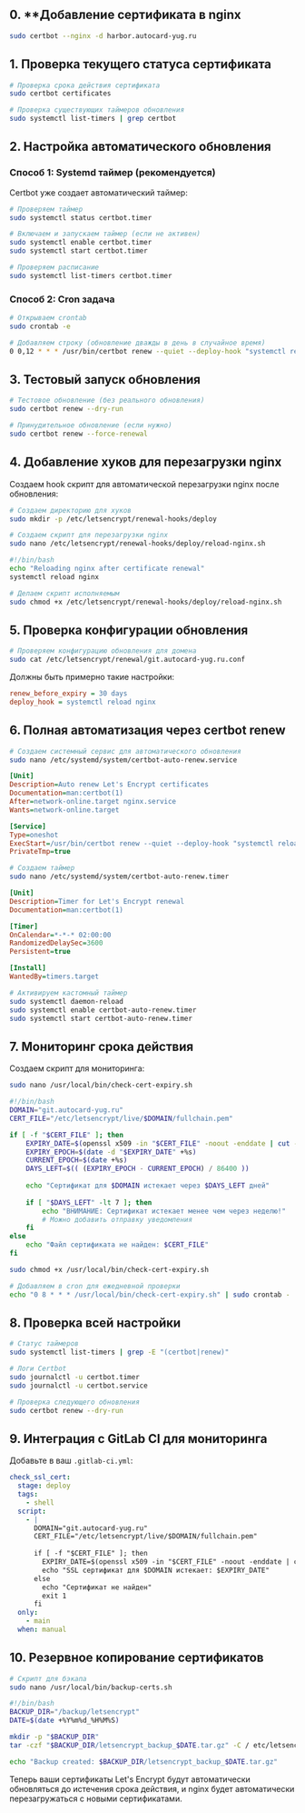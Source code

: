 
## 0. **Добавление сертификата в nginx
```bash
sudo certbot --nginx -d harbor.autocard-yug.ru
```

## 1. **Проверка текущего статуса сертификата**

```bash
# Проверка срока действия сертификата
sudo certbot certificates

# Проверка существующих таймеров обновления
sudo systemctl list-timers | grep certbot
```

## 2. **Настройка автоматического обновления**

### Способ 1: Systemd таймер (рекомендуется)
Certbot уже создает автоматический таймер:

```bash
# Проверяем таймер
sudo systemctl status certbot.timer

# Включаем и запускаем таймер (если не активен)
sudo systemctl enable certbot.timer
sudo systemctl start certbot.timer

# Проверяем расписание
sudo systemctl list-timers certbot.timer
```

### Способ 2: Cron задача
```bash
# Открываем crontab
sudo crontab -e

# Добавляем строку (обновление дважды в день в случайное время)
0 0,12 * * * /usr/bin/certbot renew --quiet --deploy-hook "systemctl reload nginx"
```

## 3. **Тестовый запуск обновления**

```bash
# Тестовое обновление (без реального обновления)
sudo certbot renew --dry-run

# Принудительное обновление (если нужно)
sudo certbot renew --force-renewal
```

## 4. **Добавление хуков для перезагрузки nginx**

Создаем hook скрипт для автоматической перезагрузки nginx после обновления:

```bash
# Создаем директорию для хуков
sudo mkdir -p /etc/letsencrypt/renewal-hooks/deploy

# Создаем скрипт для перезагрузки nginx
sudo nano /etc/letsencrypt/renewal-hooks/deploy/reload-nginx.sh
```

```bash
#!/bin/bash
echo "Reloading nginx after certificate renewal"
systemctl reload nginx
```

```bash
# Делаем скрипт исполняемым
sudo chmod +x /etc/letsencrypt/renewal-hooks/deploy/reload-nginx.sh
```

## 5. **Проверка конфигурации обновления**

```bash
# Проверяем конфигурацию обновления для домена
sudo cat /etc/letsencrypt/renewal/git.autocard-yug.ru.conf
```

Должны быть примерно такие настройки:
```ini
renew_before_expiry = 30 days
deploy_hook = systemctl reload nginx
```

## 6. **Полная автоматизация через certbot renew**

```bash
# Создаем системный сервис для автоматического обновления
sudo nano /etc/systemd/system/certbot-auto-renew.service
```

```ini
[Unit]
Description=Auto renew Let's Encrypt certificates
Documentation=man:certbot(1)
After=network-online.target nginx.service
Wants=network-online.target

[Service]
Type=oneshot
ExecStart=/usr/bin/certbot renew --quiet --deploy-hook "systemctl reload nginx"
PrivateTmp=true
```

```bash
# Создаем таймер
sudo nano /etc/systemd/system/certbot-auto-renew.timer
```

```ini
[Unit]
Description=Timer for Let's Encrypt renewal
Documentation=man:certbot(1)

[Timer]
OnCalendar=*-*-* 02:00:00
RandomizedDelaySec=3600
Persistent=true

[Install]
WantedBy=timers.target
```

```bash
# Активируем кастомный таймер
sudo systemctl daemon-reload
sudo systemctl enable certbot-auto-renew.timer
sudo systemctl start certbot-auto-renew.timer
```

## 7. **Мониторинг срока действия**

Создаем скрипт для мониторинга:

```bash
sudo nano /usr/local/bin/check-cert-expiry.sh
```

```bash
#!/bin/bash
DOMAIN="git.autocard-yug.ru"
CERT_FILE="/etc/letsencrypt/live/$DOMAIN/fullchain.pem"

if [ -f "$CERT_FILE" ]; then
    EXPIRY_DATE=$(openssl x509 -in "$CERT_FILE" -noout -enddate | cut -d= -f2)
    EXPIRY_EPOCH=$(date -d "$EXPIRY_DATE" +%s)
    CURRENT_EPOCH=$(date +%s)
    DAYS_LEFT=$(( (EXPIRY_EPOCH - CURRENT_EPOCH) / 86400 ))
    
    echo "Сертификат для $DOMAIN истекает через $DAYS_LEFT дней"
    
    if [ "$DAYS_LEFT" -lt 7 ]; then
        echo "ВНИМАНИЕ: Сертификат истекает менее чем через неделю!"
        # Можно добавить отправку уведомления
    fi
else
    echo "Файл сертификата не найден: $CERT_FILE"
fi
```

```bash
sudo chmod +x /usr/local/bin/check-cert-expiry.sh

# Добавляем в cron для ежедневной проверки
echo "0 8 * * * /usr/local/bin/check-cert-expiry.sh" | sudo crontab -
```

## 8. **Проверка всей настройки**

```bash
# Статус таймеров
sudo systemctl list-timers | grep -E "(certbot|renew)"

# Логи Certbot
sudo journalctl -u certbot.timer
sudo journalctl -u certbot.service

# Проверка следующего обновления
sudo certbot renew --dry-run
```

## 9. **Интеграция с GitLab CI для мониторинга**

Добавьте в ваш `.gitlab-ci.yml`:

```yaml
check_ssl_cert:
  stage: deploy
  tags:
    - shell
  script:
    - |
      DOMAIN="git.autocard-yug.ru"
      CERT_FILE="/etc/letsencrypt/live/$DOMAIN/fullchain.pem"
      
      if [ -f "$CERT_FILE" ]; then
        EXPIRY_DATE=$(openssl x509 -in "$CERT_FILE" -noout -enddate | cut -d= -f2)
        echo "SSL сертификат для $DOMAIN истекает: $EXPIRY_DATE"
      else
        echo "Сертификат не найден"
        exit 1
      fi
  only:
    - main
  when: manual
```

## 10. **Резервное копирование сертификатов**

```bash
# Скрипт для бэкапа
sudo nano /usr/local/bin/backup-certs.sh
```

```bash
#!/bin/bash
BACKUP_DIR="/backup/letsencrypt"
DATE=$(date +%Y%m%d_%H%M%S)

mkdir -p "$BACKUP_DIR"
tar -czf "$BACKUP_DIR/letsencrypt_backup_$DATE.tar.gz" -C / etc/letsencrypt

echo "Backup created: $BACKUP_DIR/letsencrypt_backup_$DATE.tar.gz"
```

Теперь ваши сертификаты Let's Encrypt будут автоматически обновляться до истечения срока действия, и nginx будет автоматически перезагружаться с новыми сертификатами.